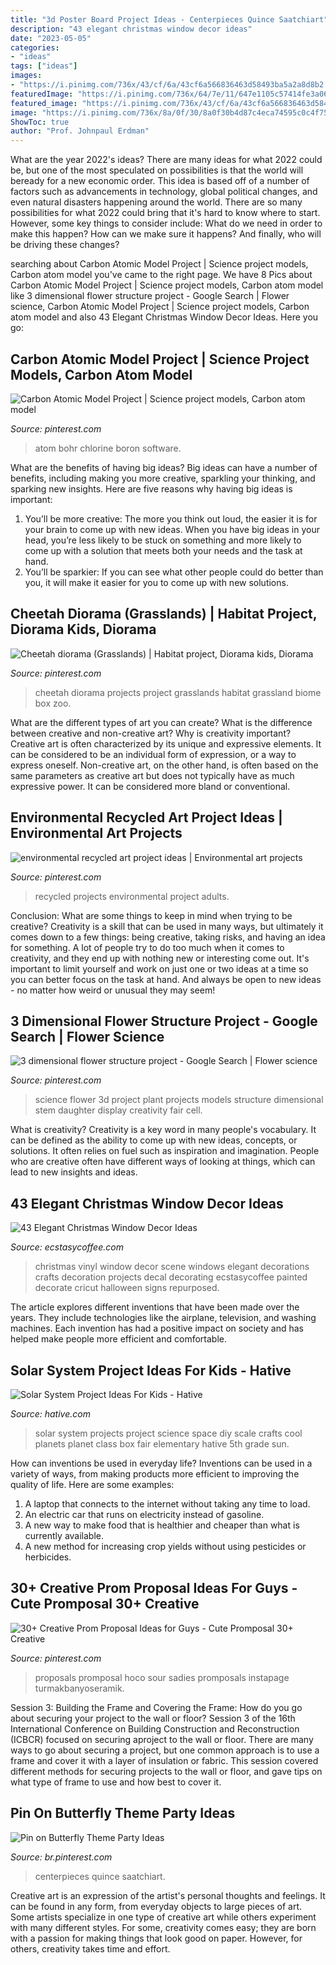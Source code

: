 ```yaml
---
title: "3d Poster Board Project Ideas - Centerpieces Quince Saatchiart"
description: "43 elegant christmas window decor ideas"
date: "2023-05-05"
categories:
- "ideas"
tags: ["ideas"]
images:
- "https://i.pinimg.com/736x/43/cf/6a/43cf6a566836463d58493ba5a2a8d8b2.jpg"
featuredImage: "https://i.pinimg.com/736x/64/7e/11/647e1105c57414fe3a06262eb5861f99.jpg"
featured_image: "https://i.pinimg.com/736x/43/cf/6a/43cf6a566836463d58493ba5a2a8d8b2.jpg"
image: "https://i.pinimg.com/736x/8a/0f/30/8a0f30b4d87c4eca74595c0c4f75140a.jpg"
ShowToc: true
author: "Prof. Johnpaul Erdman"
---
```



What are the year 2022's ideas?
There are many ideas for what 2022 could be, but one of the most speculated on possibilities is that the world will beready for a new economic order. This idea is based off of a number of factors such as advancements in technology, global political changes, and even natural disasters happening around the world. There are so many possibilities for what 2022 could bring that it's hard to know where to start. However, some key things to consider include: What do we need in order to make this happen? How can we make sure it happens? And finally, who will be driving these changes?

	

		
searching about Carbon Atomic Model Project | Science project models, Carbon atom model you've came to the right page. We have 8 Pics about Carbon Atomic Model Project | Science project models, Carbon atom model like 3 dimensional flower structure project - Google Search | Flower science, Carbon Atomic Model Project | Science project models, Carbon atom model and also 43 Elegant Christmas Window Decor Ideas. Here you go:
		
    
## Carbon Atomic Model Project | Science Project Models, Carbon Atom Model

<img loading=lazy src="https://i.pinimg.com/736x/43/cf/6a/43cf6a566836463d58493ba5a2a8d8b2.jpg" onerror="this.onerror=null;this.src='https://tse4.mm.bing.net/th?id=OIP.fVaWOW6A6F7lfdRlClXlZgHaJ3&amp;pid=15.1';" alt="Carbon Atomic Model Project | Science project models, Carbon atom model">

_Source: pinterest.com_

>atom bohr chlorine boron software. 

	

What are the benefits of having big ideas?
Big ideas can have a number of benefits, including making you more creative, sparkling your thinking, and sparking new insights. Here are five reasons why having big ideas is important: 
1. You’ll be more creative: The more you think out loud, the easier it is for your brain to come up with new ideas. When you have big ideas in your head, you’re less likely to be stuck on something and more likely to come up with a solution that meets both your needs and the task at hand. 
2. You’ll be sparkier: If you can see what other people could do better than you, it will make it easier for you to come up with new solutions.

    
## Cheetah Diorama (Grasslands) | Habitat Project, Diorama Kids, Diorama

<img loading=lazy src="https://i.pinimg.com/736x/c1/4b/33/c14b3389c5d39f57950f5d97b51ef250--cheetah-diorama-cheetahs.jpg" onerror="this.onerror=null;this.src='https://tse2.mm.bing.net/th?id=OIP.HZ7LDY7One0xjehGzvyjTAHaEK&amp;pid=15.1';" alt="Cheetah diorama (Grasslands) | Habitat project, Diorama kids, Diorama">

_Source: pinterest.com_

>cheetah diorama projects project grasslands habitat grassland biome box zoo. 

	

What are the different types of art you can create? What is the difference between creative and non-creative art? Why is creativity important?
Creative art is often characterized by its unique and expressive elements. It can be considered to be an individual form of expression, or a way to express oneself. Non-creative art, on the other hand, is often based on the same parameters as creative art but does not typically have as much expressive power. It can be considered more bland or conventional.

    
## Environmental Recycled Art Project Ideas | Environmental Art Projects

<img loading=lazy src="https://i.pinimg.com/736x/65/3d/e9/653de9b3e5b64ecb5abfc163e799fbfc--recycled-art-projects-summer-crafts.jpg" onerror="this.onerror=null;this.src='https://tse3.mm.bing.net/th?id=OIP.7CTro1j2PGeSmNKNlust3QHaJ3&amp;pid=15.1';" alt="environmental recycled art project ideas | Environmental art projects">

_Source: pinterest.com_

>recycled projects environmental project adults. 

	

Conclusion: What are some things to keep in mind when trying to be creative?
Creativity is a skill that can be used in many ways, but ultimately it comes down to a few things: being creative, taking risks, and having an idea for something. A lot of people try to do too much when it comes to creativity, and they end up with nothing new or interesting come out. It's important to limit yourself and work on just one or two ideas at a time so you can better focus on the task at hand. And always be open to new ideas - no matter how weird or unusual they may seem!

    
## 3 Dimensional Flower Structure Project - Google Search | Flower Science

<img loading=lazy src="https://i.pinimg.com/736x/2a/70/d9/2a70d9c12ce8dbc34906d4ed5b3e5aee--flower-structure.jpg" onerror="this.onerror=null;this.src='https://tse2.mm.bing.net/th?id=OIP.JK_iFLUzqoQgvXVS8-obzQHaLJ&amp;pid=15.1';" alt="3 dimensional flower structure project - Google Search | Flower science">

_Source: pinterest.com_

>science flower 3d project plant projects models structure dimensional stem daughter display creativity fair cell. 

	

What is creativity?
Creativity is a key word in many people's vocabulary. It can be defined as the ability to come up with new ideas, concepts, or solutions. It often relies on fuel such as inspiration and imagination. People who are creative often have different ways of looking at things, which can lead to new insights and ideas.

    
## 43 Elegant Christmas Window Decor Ideas

<img loading=lazy src="https://i0.wp.com/www.ecstasycoffee.com/wp-content/uploads/2016/10/a-great-Christmas-vinyl-scene.jpg" onerror="this.onerror=null;this.src='https://tse1.mm.bing.net/th?id=OIP.tgRAucNjUuI2rnggjtSu1QHaJ4&amp;pid=15.1';" alt="43 Elegant Christmas Window Decor Ideas">

_Source: ecstasycoffee.com_

>christmas vinyl window decor scene windows elegant decorations crafts decoration projects decal decorating ecstasycoffee painted decorate cricut halloween signs repurposed. 

	

The article explores different inventions that have been made over the years. They include technologies like the airplane, television, and washing machines. Each invention has had a positive impact on society and has helped make people more efficient and comfortable.

    
## Solar System Project Ideas For Kids - Hative

<img loading=lazy src="https://hative.com/wp-content/uploads/2014/12/solar-system-project-ideas/12-solar-system-project-ideas.jpg" onerror="this.onerror=null;this.src='https://tse1.mm.bing.net/th?id=OIP.MR2XkelqmvS9_IzOAn5nPgHaFj&amp;pid=15.1';" alt="Solar System Project Ideas For Kids - Hative">

_Source: hative.com_

>solar system projects project science space diy scale crafts cool planets planet class box fair elementary hative 5th grade sun. 

	

How can inventions be used in everyday life?
Inventions can be used in a variety of ways, from making products more efficient to improving the quality of life. Here are some examples: 
1. A laptop that connects to the internet without taking any time to load. 
2. An electric car that runs on electricity instead of gasoline. 
3. A new way to make food that is healthier and cheaper than what is currently available. 
4. A new method for increasing crop yields without using pesticides or herbicides.

    
## 30+ Creative Prom Proposal Ideas For Guys - Cute Promposal 30+ Creative

<img loading=lazy src="https://i.pinimg.com/736x/8a/0f/30/8a0f30b4d87c4eca74595c0c4f75140a.jpg" onerror="this.onerror=null;this.src='https://tse3.mm.bing.net/th?id=OIP.5wf_hF4bM6nRxmWUZnHKrQHaJ3&amp;pid=15.1';" alt="30+ Creative Prom Proposal Ideas for Guys - Cute Promposal 30+ Creative">

_Source: pinterest.com_

>proposals promposal hoco sour sadies promposals instapage turmakbanyoseramik. 

	

Session 3: Building the Frame and Covering the Frame: How do you go about securing your project to the wall or floor?
Session 3 of the 16th International Conference on Building Construction and Reconstruction (ICBCR) focused on securing aproject to the wall or floor. There are many ways to go about securing a project, but one common approach is to use a frame and cover it with a layer of insulation or fabric. This session covered different methods for securing projects to the wall or floor, and gave tips on what type of frame to use and how best to cover it.

    
## Pin On Butterfly Theme Party Ideas

<img loading=lazy src="https://i.pinimg.com/736x/64/7e/11/647e1105c57414fe3a06262eb5861f99.jpg" onerror="this.onerror=null;this.src='https://tse3.mm.bing.net/th?id=OIP.2Re0_ncyjT5QfQoHuhs3LgHaLm&amp;pid=15.1';" alt="Pin on Butterfly Theme Party Ideas">

_Source: br.pinterest.com_

>centerpieces quince saatchiart. 

	

Creative art is an expression of the artist's personal thoughts and feelings. It can be found in any form, from everyday objects to large pieces of art. Some artists specialize in one type of creative art while others experiment with many different styles. For some, creativity comes easy; they are born with a passion for making things that look good on paper. However, for others, creativity takes time and effort.

